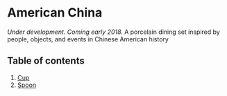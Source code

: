 # American China

_Under development. Coming early 2018._ A porcelain dining set inspired by people, objects, and events in Chinese American history

## Table of contents

1. [Cup](cup/)
1. [Spoon](spoon/)
